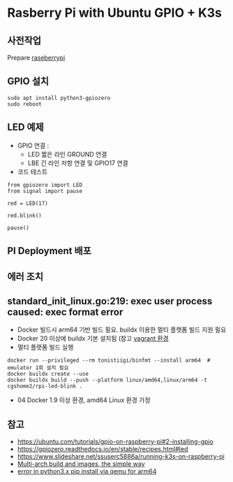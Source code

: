# Rasberry Pi with Ubuntu GPIO + K3s

## 사전작업
Prepare [raseberrypi](raspberrypi.md)

## GPIO 설치
```
sudo apt install python3-gpiozero
sudo reboot
```
## LED 예제
- GPIO 연결 : 
  - LED 짧은 라인 GROUND 연결
  - LBE 긴 라인 저항 연결 및 GPIO17 연결
- 코드 테스트
```
from gpiozero import LED
from signal import pause

red = LED(17)

red.blink()

pause()
```

## PI Deployment 배포
## 에러 조치
## standard_init_linux.go:219: exec user process caused: exec format error 
- Docker 빌드시 arm64 기반 빌드 필요. buildx 이용한 멀티 플랫폼 빌드 지원 필요
- Docker 20 이상에 buildx 기본 설치됨 (참고 [vagrant 환경](https://github.com/GunSik2/k8s/blob/main/install/Vagrantfile-ubuntu20.04)
- 멀티 플랫폼 빌드 실행
```
docker run --privileged --rm tonistiigi/binfmt --install arm64  # emulator 1회 설치 필요
docker buildx create --use
docker buildx build --push --platform linux/amd64,linux/arm64 -t cgshome2/rpi-led-blink .
```
- 04 Docker 1.9 이상 환경, amd64 Linux 환경 가정



## 참고
- https://ubuntu.com/tutorials/gpio-on-raspberry-pi#2-installing-gpio
- https://gpiozero.readthedocs.io/en/stable/recipes.html#led
- https://www.slideshare.net/ssuserc5886a/running-k3s-on-raspberry-pi
- [Multi-arch build and images, the simple way](https://www.docker.com/blog/multi-arch-build-and-images-the-simple-way/)
- [error in python3.x pip install via qemu for arm64](https://github.com/docker/buildx/issues/493)
